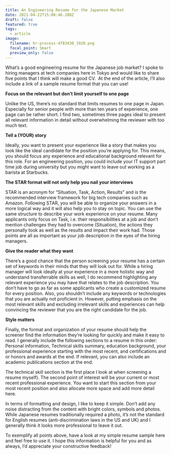 ```yaml
---
title: An Engineering Resume for the Japanese Market
date: 2021-04-22T15:08:46.280Z
draft: false
featured: true
tags:
  - article
image:
  filename: hr-process-4783430_1920.png
  focal_point: Smart
  preview_only: false
---
```

What’s a good engineering resume for the Japanese job market? I spoke to hiring managers at tech companies here in Tokyo and would like to share five points that I think will make a good CV.  At the end of the article, I’ll also include a link of a sample resume format that you can use!

**Focus on the relevant but don’t limit yourself to one page**

Unlike the US, there’s no standard that limits resumes to one page in Japan. Especially for senior people with more than ten years of experience, one page can be rather short. I find two, sometimes three pages ideal to present all relevant information in detail without overwhelming the reviewer with too much text.

**Tell a (YOUR) story**

Ideally, you want to present your experience like a story that makes you look like the ideal candidate for the position you’re applying for. This means, you should focus any experience and educational background relevant for this role. For an engineering position, you could include your IT support part time job during university but you might want to leave out working as a barista at Starbucks.

**The STAR format will not only help you nail your interviews**

STAR is an acronym for “Situation, Task, Action, Results” and is the recommended interview framework for big tech companies such as Amazon. Following STAR, you will be able to organize your answers in a more logical way and it will also help you to stay on topic. You can use the same structure to describe your work experience on your resume. Many applicants only focus on Task, i.e. their responsibilities at a job and don’t mention challenges they had to overcome (Situation), the actions they personally took as well as the results and impact their work had. Those points are all as important as your job description in the eyes of the hiring managers.

**Give the reader what they want**

There’s a good chance that the person screening your resume has a certain set of keywords in their minds that they will look out for. While a hiring manager will look ideally at your experience in a more holistic way and understand transferrable skills as well, I do recommend highlighting any relevant experience you may have that relates to the job description. You don’t have to go as far as some applicants who create a customized resume for every position. Also, you shouldn’t include any keywords or technologies that you are actually not proficient in. However, putting emphasis on the most relevant skills and excluding irrelevant skills and experiences can help convincing the reviewer that you are the right candidate for the job.

**Style matters**

Finally, the format and organization of your resume should help the screener find the information they’re looking for quickly and make it easy to read. I generally include the following sections to a resume in this order: Personal information, Technical skills summary, education background, your professional experience starting with the most recent, and certifications and or honors and awards at the end. If relevant, you can also include an academic publications section at the end.

The technical skill section is the first place I look at when screening a resume myself). The second point of interest will be your current or most recent professional experience. You want to start this section from your most recent position and also allocate more space and add more detail here.

In terms of formatting and design, I like to keep it simple. Don’t add any noise distracting from the content with bright colors, symbols and photos. While Japanese resumes traditionally required a photo, it’s not the standard for English resumes (anti-discrimination laws in the US and UK) and I generally think it looks more professional to leave it out.

To exemplify all points above, have a look at my simple resume sample here and feel free to use it. I hope this information is helpful for you and as always, I’d appreciate your constructive feedback!

<!--EndFragment-->